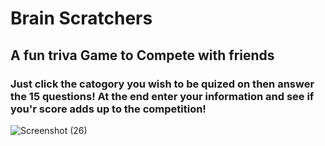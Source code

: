 # Brain Scratchers
## A fun triva Game to Compete with friends
### Just click the catogory you wish to be quized on then answer the 15 questions! At the end enter your information and see if you'r score adds up to the competition! 
![Screenshot (26)](https://user-images.githubusercontent.com/68923037/96467741-dd722280-11f0-11eb-936b-eea41729a0b7.png)
